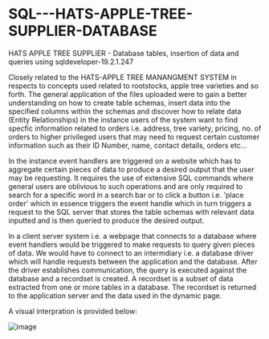 # SQL---HATS-APPLE-TREE-SUPPLIER-DATABASE
HATS APPLE TREE SUPPLIER - Database tables, insertion of data and queries using sqldeveloper-19.2.1.247

Closely related to the HATS-APPLE TREE MANANGMENT SYSTEM in respects to concepts used related to rootstocks, apple tree varieties and so forth. The general application of the files uploaded were to gain a better understanding on how to create table schemas, insert data into the specified columns within the schemas and discover how to relate data (Entity Relationships) in the instance users of the system want to find specfic information related to orders i.e. address, tree variety, pricing, no. of orders to higher privileged users that may need to request certain customer information such as their ID Number, name, contact details, orders etc... 

In the instance event handlers are triggered on a website which has to aggregate certain pieces of data to produce a desired output that the user may be requesting. It requires the use of extensive SQL commands where general users are oblivious to such operations and are only required to search for a specific word in a search bar or to click a button i.e. 'place order' which in essence triggers the event handle which in turn triggers a request to the SQL server that stores the table schemas with relevant data inputted and is then queried to produce the desired output. 

In a client server system i.e. a webpage that connects to a database where event handlers would be triggered to make requests to query given pieces of data. We would have to connect to an intermdiary i.e. a database driver which will handle requests between the application and the database. After the driver establishes communication, the query is executed against the database and a recordset is created. A recordset is a subset of data extracted from one or more tables in a database. The recordset is returned to the application server and the data used in the dynamic page.

A visual interpration is provided below: 

![image](https://user-images.githubusercontent.com/65728188/151170089-02ace8e0-be1a-4079-ab73-3c17783697bb.png)




